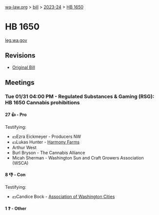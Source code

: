 [wa-law.org](/) > [bill](/bill/) > [2023-24](/bill/2023-24/) > [HB 1650](/bill/2023-24/hb/1650/)

# HB 1650
[leg.wa.gov](https://app.leg.wa.gov/billsummary?BillNumber=1650&Year=2023&Initiative=false)

## Revisions
* [Original Bill](1/)

## Meetings
### Tue 01/31 04:00 PM - Regulated Substances & Gaming (RSG): HB 1650 Cannabis prohibitions
#### 27 👍 - Pro
Testifying:
* 💵Ezra Eickmeyer - Producers NW
* 💵Lukas Hunter - [Harmony Farms](/org/harmony_farms/)
* Arthur West
* Burl Bryson - The Cannabis Alliance
* Micah Sherman - Washington Sun and Craft Growers Association (WSCA)

#### 8 👎 - Con
Testifying:
* 💵Candice Bock - [Association of Washington Cities](/org/association_of_washington_cities/)

#### 1 ❓ - Other

